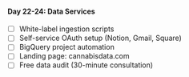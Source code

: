 #### **Day 22-24: Data Services**

- [ ] White-label ingestion scripts
- [ ] Self-service OAuth setup (Notion, Gmail, Square)
- [ ] BigQuery project automation
- [ ] Landing page: cannabisdata.com
- [ ] Free data audit (30-minute consultation)
